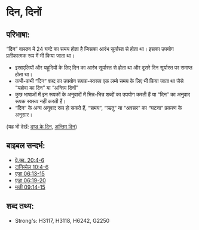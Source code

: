 # दिन, दिनों #

## परिभाषा: ##

“दिन” वास्तव में 24 घन्टे का समय होता है जिसका आरंभ सूर्यास्त से होता था। इसका उपयोग प्रतीकात्मक रूप में भी किया जाता था।

* इस्राएलियों और यहूदियों के लिए दिन का आरंभ सूर्यास्त से होता था और दूसरे दिन सूर्यास्त पर समाप्त होता था।
* कभी-कभी “दिन” शब्द का उपयोग रूपक-स्वरूप एक लम्बे समय के लिए भी किया जाता था जैसे “यहोवा का दिन” या “अन्तिम दिनों”
* कुछ भाषाओं में इन रूपकों के अनुवादों में भिन्न-भिन्न शब्दों का उपयोग करती हैं या “दिन” का अनुवाद रूपक स्वरूप नहीं करती हैं।
* “दिन” के अन्य अनुवाद रूप हो सकते हैं, “समय”, “ऋतु” या “अवसर” का “घटना” प्रकरण के अनुसार।

(यह भी देखें: [दण्ड के दिन](../kt/judgmentday.md), [अन्तिम दिन](../kt/lastday.md))

## बाइबल सन्दर्भ: ##

* [प्रे.का. 20:4-6](rc://hi/tn/help/act/20/04)
* [दानिय्येल 10:4-6](rc://hi/tn/help/dan/10/04)
* [एज्रा 06:13-15](rc://hi/tn/help/ezr/06/13)
* [एज्रा 06:19-20](rc://hi/tn/help/ezr/06/19)
* [मत्ती 09:14-15](rc://hi/tn/help/mat/09/14)

## शब्द तथ्य: ##

* Strong's: H3117, H3118, H6242, G2250
